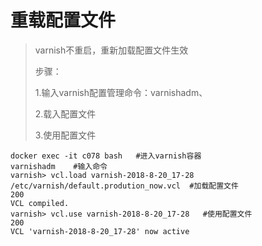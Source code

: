 # 重载配置文件

> varnish不重启，重新加载配置文件生效
>
> 步骤：
>
> 1.输入varnish配置管理命令：varnishadm、
>
> 2.载入配置文件
>
> 3.使用配置文件

```
docker exec -it c078 bash   #进入varnish容器
varnishadm    #输入命令
varnish> vcl.load varnish-2018-8-20_17-28 /etc/varnish/default.prodution_now.vcl  #加载配置文件
200        
VCL compiled.
varnish> vcl.use varnish-2018-8-20_17-28   #使用配置文件
200        
VCL 'varnish-2018-8-20_17-28' now active
```

